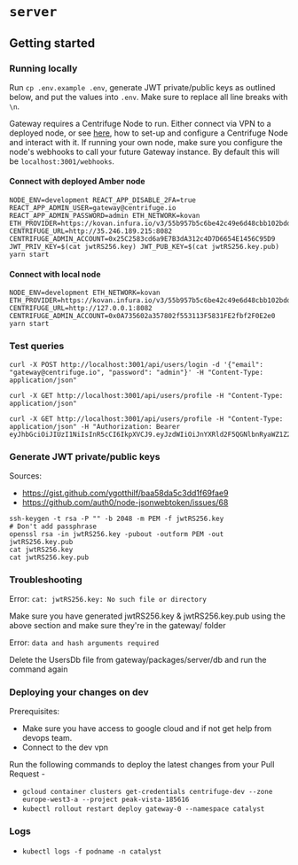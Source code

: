 # `server`

## Getting started

### Running locally

Run `cp .env.example .env`, generate JWT private/public keys as outlined below, and put the values into `.env`. Make sure to replace all line breaks with `\n`.

Gateway requires a Centrifuge Node to run. Either connect via VPN to a deployed node, or see [here](https://developer.centrifuge.io/cent-node/overview/introduction/), how to set-up and configure a Centrifuge Node and interact with it. If running your own node, make sure you configure the node's webhooks to call your future Gateway instance. By default this will be `localhost:3001/webhooks`.

#### Connect with deployed Amber node

```
NODE_ENV=development REACT_APP_DISABLE_2FA=true REACT_APP_ADMIN_USER=gateway@centrifuge.io REACT_APP_ADMIN_PASSWORD=admin ETH_NETWORK=kovan ETH_PROVIDER=https://kovan.infura.io/v3/55b957b5c6be42c49e6d48cbb102bdd5 CENTRIFUGE_URL=http://35.246.189.215:8082 CENTRIFUGE_ADMIN_ACCOUNT=0x25C2583cd6a9E7B3dA312c4D7D6654E1456C95D9 JWT_PRIV_KEY=$(cat jwtRS256.key) JWT_PUB_KEY=$(cat jwtRS256.key.pub) yarn start
```

#### Connect with local node

```
NODE_ENV=development ETH_NETWORK=kovan ETH_PROVIDER=https://kovan.infura.io/v3/55b957b5c6be42c49e6d48cbb102bdd5 CENTRIFUGE_URL=http://127.0.0.1:8082 CENTRIFUGE_ADMIN_ACCOUNT=0x0A735602a357802f553113F5831FE2fbf2F0E2e0 yarn start
```

### Test queries

```
curl -X POST http://localhost:3001/api/users/login -d '{"email": "gateway@centrifuge.io", "password": "admin"}' -H "Content-Type: application/json"
```

```
curl -X GET http://localhost:3001/api/users/profile -H "Content-Type: application/json"
```

```
curl -X GET http://localhost:3001/api/users/profile -H "Content-Type: application/json" -H "Authorization: Bearer eyJhbGciOiJIUzI1NiIsInR5cCI6IkpXVCJ9.eyJzdWIiOiJnYXRld2F5QGNlbnRyaWZ1Z2UuaW8iLCJwb29sSWRzIjpbbnVsbCxudWxsXSwiaWF0IjoxNjE4NTcyOTUxLCJleHAiOjE2MTg1NzY1NTF9.0F6lnnIMk5b39Wuoq_JIvL1M1jUEO09pswPikw6R2No"
```

### Generate JWT private/public keys

Sources:

- https://gist.github.com/ygotthilf/baa58da5c3dd1f69fae9
- https://github.com/auth0/node-jsonwebtoken/issues/68

```
ssh-keygen -t rsa -P "" -b 2048 -m PEM -f jwtRS256.key
# Don't add passphrase
openssl rsa -in jwtRS256.key -pubout -outform PEM -out jwtRS256.key.pub
cat jwtRS256.key
cat jwtRS256.key.pub
```

### Troubleshooting

Error: `cat: jwtRS256.key: No such file or directory`

Make sure you have generated jwtRS256.key & jwtRS256.key.pub using the above section and make sure they're in the gateway/ folder

Error:  `data and hash arguments required`

Delete the UsersDb file from gateway/packages/server/db and run the command again

### Deploying your changes on dev

Prerequisites:
- Make sure you have access to google cloud and if not get help from devops team.
- Connect to the dev vpn

Run the following commands to deploy the latest changes from your Pull Request -  
- `gcloud container clusters get-credentials centrifuge-dev --zone europe-west3-a --project peak-vista-185616`
- `kubectl rollout restart deploy gateway-0 --namespace catalyst`

### Logs
- `kubectl logs -f podname -n catalyst`